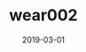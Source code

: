 ---
title: wear002
articlename: >-
  Gamification Use and Design in Popular Health and Fitness Mobile Applications
date: '2019-03-01'
authors: >-
  Victor Cotton, Mitesh S. Patel
source: 'https://journals.sagepub.com/doi/full/10.1177/0890117118790394'
journal: Am J Hlth Prom
spotlight: true
topic: Wearables
---